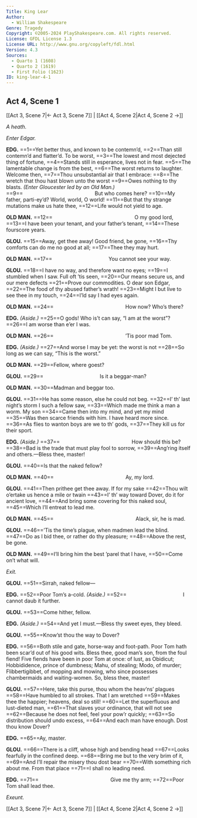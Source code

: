 ```yaml
---
Title: King Lear
Author: 
  - William Shakespeare
Genre: Tragedy
Copyright: ©2005-2024 PlayShakespeare.com. All rights reserved.
License: GFDL License 1.3
License URL: http://www.gnu.org/copyleft/fdl.html
Version: 4.3
Sources:
  - Quarto 1 (1608)
  - Quarto 2 (1619)
  - First Folio (1623)
ID: king-lear-4-1
---
```


## Act 4, Scene 1
[[Act 3, Scene 7|← Act 3, Scene 7]] | [[Act 4, Scene 2|Act 4, Scene 2 →]]

*A heath.*

*Enter Edgar.*

**EDG.**
==1==Yet better thus, and known to be contemn’d,
==2==Than still contemn’d and flatter’d. To be worst,
==3==The lowest and most dejected thing of fortune,
==4==Stands still in esperance, lives not in fear.
==5==The lamentable change is from the best,
==6==The worst returns to laughter. Welcome then,
==7==Thou unsubstantial air that I embrace:
==8==The wretch that thou hast blown unto the worst
==9==Owes nothing to thy blasts.
*(Enter Gloucester led by an Old Man.)*
==9==              But who comes here?
==10==My father, parti-ey’d? World, world, O world!
==11==But that thy strange mutations make us hate thee,
==12==Life would not yield to age.

**OLD MAN.**
==12==                O my good lord,
==13==I have been your tenant, and your father’s tenant,
==14==These fourscore years.

**GLOU.**
==15==Away, get thee away! Good friend, be gone,
==16==Thy comforts can do me no good at all;
==17==Thee they may hurt.

**OLD MAN.**
==17==           You cannot see your way.

**GLOU.**
==18==I have no way, and therefore want no eyes;
==19==I stumbled when I saw. Full oft ’tis seen,
==20==Our means secure us, and our mere defects
==21==Prove our commodities. O dear son Edgar,
==22==The food of thy abused father’s wrath!
==23==Might I but live to see thee in my touch,
==24==I’ld say I had eyes again.

**OLD MAN.**
==24==              How now? Who’s there?

**EDG.**
*(Aside.)*
==25==O gods! Who is’t can say, “I am at the worst”?
==26==I am worse than e’er I was.

**OLD MAN.**
==26==              ’Tis poor mad Tom.

**EDG.**
*(Aside.)*
==27==And worse I may be yet: the worst is not
==28==So long as we can say, “This is the worst.”

**OLD MAN.**
==29==Fellow, where goest?

**GLOU.**
==29==           Is it a beggar-man?

**OLD MAN.**
==30==Madman and beggar too.

**GLOU.**
==31==He has some reason, else he could not beg.
==32==I’ th’ last night’s storm I such a fellow saw,
==33==Which made me think a man a worm. My son
==34==Came then into my mind, and yet my mind
==35==Was then scarce friends with him. I have heard more since.
==36==As flies to wanton boys are we to th’ gods,
==37==They kill us for their sport.

**EDG.**
*(Aside.)*
==37==              How should this be?
==38==Bad is the trade that must play fool to sorrow,
==39==Ang’ring itself and others.—Bless thee, master!

**GLOU.**
==40==Is that the naked fellow?

**OLD MAN.**
==40==              Ay, my lord.

**GLOU.**
==41==Then prithee get thee away. If for my sake
==42==Thou wilt o’ertake us hence a mile or twain
==43==I’ th’ way toward Dover, do it for ancient love,
==44==And bring some covering for this naked soul,
==45==Which I’ll entreat to lead me.

**OLD MAN.**
==45==                Alack, sir, he is mad.

**GLOU.**
==46==’Tis the time’s plague, when madmen lead the blind.
==47==Do as I bid thee, or rather do thy pleasure;
==48==Above the rest, be gone.

**OLD MAN.**
==49==I’ll bring him the best ’parel that I have,
==50==Come on’t what will.

*Exit.*

**GLOU.**
==51==Sirrah, naked fellow⁠—

**EDG.**
==52==Poor Tom’s a-cold.
*(Aside.)*
==52==           I cannot daub it further.

**GLOU.**
==53==Come hither, fellow.

**EDG.**
*(Aside.)*
==54==And yet I must.—Bless thy sweet eyes, they bleed.

**GLOU.**
==55==Know’st thou the way to Dover?

**EDG.**
==56==Both stile and gate, horse-way and foot-path. Poor Tom hath been scar’d out of his good wits. Bless thee, good man’s son, from the foul fiend! Five fiends have been in poor Tom at once: of lust, as Obidicut; Hobbididence, prince of dumbness; Mahu, of stealing; Modo, of murder; Flibbertigibbet, of mopping and mowing, who since possesses chambermaids and waiting-women. So, bless thee, master!

**GLOU.**
==57==Here, take this purse, thou whom the heav’ns’ plagues
==58==Have humbled to all strokes. That I am wretched
==59==Makes thee the happier; heavens, deal so still!
==60==Let the superfluous and lust-dieted man,
==61==That slaves your ordinance, that will not see
==62==Because he does not feel, feel your pow’r quickly;
==63==So distribution should undo excess,
==64==And each man have enough. Dost thou know Dover?

**EDG.**
==65==Ay, master.

**GLOU.**
==66==There is a cliff, whose high and bending head
==67==Looks fearfully in the confined deep.
==68==Bring me but to the very brim of it,
==69==And I’ll repair the misery thou dost bear
==70==With something rich about me. From that place
==71==I shall no leading need.

**EDG.**
==71==              Give me thy arm;
==72==Poor Tom shall lead thee.

*Exeunt.*

[[Act 3, Scene 7|← Act 3, Scene 7]] | [[Act 4, Scene 2|Act 4, Scene 2 →]]